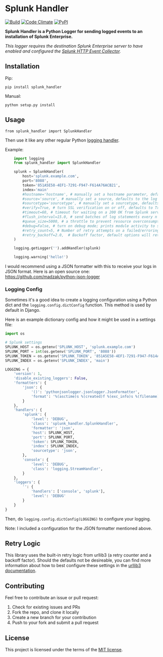 # Splunk Handler

[![Build](https://img.shields.io/travis/zach-taylor/splunk_handler.svg?style=flat-square)](https://travis-ci.org/zach-taylor/splunk_handler)
[![Code Climate](https://img.shields.io/codeclimate/github/zach-taylor/splunk_handler.svg?style=flat-square)](https://codeclimate.com/github/zach-taylor/splunk_handler)
[![PyPI](https://img.shields.io/pypi/v/splunk_handler.svg?style=flat-square)](https://pypi.python.org/pypi/splunk_handler)

**Splunk Handler is a Python Logger for sending logged events to an installation of Splunk Enterprise.**

*This logger requires the destination Splunk Enterprise server to have enabled and configured the [Splunk HTTP Event Collector](http://dev.splunk.com/view/event-collector/SP-CAAAE6M).*

## Installation

Pip:

    pip install splunk_handler

Manual:

    python setup.py install

## Usage

    from splunk_handler import SplunkHandler

Then use it like any other regular Python [logging handler](https://docs.python.org/2/howto/logging.html#handlers).

Example:

~~~python
    import logging
    from splunk_handler import SplunkHandler

    splunk = SplunkHandler(
        host='splunk.example.com',
        port='8088',
        token='851A5E58-4EF1-7291-F947-F614A76ACB21',
        index='main'
        #hostname='hostname', # manually set a hostname parameter, defaults to socket.gethostname()
        #source='source', # manually set a source, defaults to the log record.pathname
        #sourcetype='sourcetype', # manually set a sourcetype, defaults to 'text'
        #verify=True, # turn SSL verification on or off, defaults to True
        #timeout=60, # timeout for waiting on a 200 OK from Splunk server, defaults to 60s
        #flush_interval=15.0, # send batches of log statements every n seconds, defaults to 15.0
        #queue_size=5000, # a throttle to prevent resource overconsumption, defaults to 5000
        #debug=False, # turn on debug mode; prints module activity to stdout, defaults to False
        #retry_count=5, # Number of retry attempts on a failed/erroring connection, defaults to 5
        #retry_backoff=2.0,  # Backoff factor, default options will retry for 1 min, defaults to 2.0
    )

    logging.getLogger('').addHandler(splunk)

    logging.warning('hello!')
~~~

I would recommend using a JSON formatter with this to receive your logs in JSON format.
Here is an open source one: https://github.com/madzak/python-json-logger

### Logging Config

Sometimes it's a good idea to create a logging configuration using a Python dict
and the `logging.config.dictConfig` function. This method is used by default in Django.

Here is an example dictionary config and how it might be used in a settings file:

~~~python
import os

# Splunk settings
SPLUNK_HOST = os.getenv('SPLUNK_HOST', 'splunk.example.com')
SPLUNK_PORT = int(os.getenv('SPLUNK_PORT', '8088'))
SPLUNK_TOKEN = os.getenv('SPLUNK_TOKEN', '851A5E58-4EF1-7291-F947-F614A76ACB21')
SPLUNK_INDEX = os.getenv('SPLUNK_INDEX', 'main')

LOGGING = {
    'version': 1,
    'disable_existing_loggers': False,
    'formatters': {
        'json': {
            '()': 'pythonjsonlogger.jsonlogger.JsonFormatter',
            'format': '%(asctime)s %(created)f %(exc_info)s %(filename)s %(funcName)s %(levelname)s %(levelno)s %(lineno)d %(module)s %(message)s %(pathname)s %(process)s %(processName)s %(relativeCreated)d %(thread)s %(threadName)s'
        }
    },
    'handlers': {
        'splunk': {
            'level': 'DEBUG',
            'class': 'splunk_handler.SplunkHandler',
            'formatter': 'json',
            'host': SPLUNK_HOST,
            'port': SPLUNK_PORT,
            'token': SPLUNK_TOKEN,
            'index': SPLUNK_INDEX,
            'sourcetype': 'json',
        },
        'console': {
            'level': 'DEBUG',
            'class': 'logging.StreamHandler',
        }
    },
    'loggers': {
        '': {
            'handlers': ['console', 'splunk'],
            'level': 'DEBUG'
        }
    }
}
~~~

Then, do `logging.config.dictConfig(LOGGING)` to configure your logging.

Note: I included a configuration for the JSON formatter mentioned above.

## Retry Logic

This library uses the built-in retry logic from urllib3 (a retry
counter and a backoff factor). Should the defaults not be desireable,
you can find more information about how to best configure these
settings in the [urllib3 documentation](https://github.com/kennethreitz/requests/blob/b2289cd2d5d21bd31cf4a818a4e0ff6951b2317a/requests/packages/urllib3/util/retry.py#L104).

## Contributing

Feel free to contribute an issue or pull request:

1. Check for existing issues and PRs
2. Fork the repo, and clone it locally
3. Create a new branch for your contribution
4. Push to your fork and submit a pull request

## License

This project is licensed under the terms of the [MIT license](http://opensource.org/licenses/MIT).

